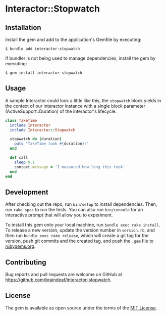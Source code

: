 # Interactor::Stopwatch



## Installation

Install the gem and add to the application's Gemfile by executing:

    $ bundle add interactor-stopwatch

If bundler is not being used to manage dependencies, install the gem by executing:

    $ gem install interactor-stopwatch

## Usage

A sample Interactor could look a little like this, the `stopwatch` block yields in the context of our interactor instance with a single block parameter  (ActiveSupport::Duration) of the interactor's lifecycle.

```ruby
class TakeTime
  include Interactor
  include Interactor::Stopwatch

  stopwatch do |duration|
    puts "TakeTime took #{duration}s"
  end

  def call
    sleep 0.1
    context.message = 'I measured how long this took'
  end
end
```

## Development

After checking out the repo, run `bin/setup` to install dependencies. Then, run `rake spec` to run the tests. You can also run `bin/console` for an interactive prompt that will allow you to experiment.

To install this gem onto your local machine, run `bundle exec rake install`. To release a new version, update the version number in `version.rb`, and then run `bundle exec rake release`, which will create a git tag for the version, push git commits and the created tag, and push the `.gem` file to [rubygems.org](https://rubygems.org).

## Contributing

Bug reports and pull requests are welcome on GitHub at https://github.com/braindeaf/interactor-stopwatch.

## License

The gem is available as open source under the terms of the [MIT License](https://opensource.org/licenses/MIT).
